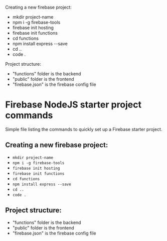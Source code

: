 Creating a new firebase project:
  - mkdir project-name
  - npm i -g firebase-tools
  - firebase init hosting
  - firebase init functions
  - cd functions
  - npm install express --save
  - cd ..
  - code .

Project structure:
  - "functions" folder is the backend
  - "public" folder is the frontend
  - "firebase.json" is the firebase config file


# Firebase NodeJS starter project commands 

Simple file listing the commands to quickly set up a Firebase starter project. 

## Creating a new firebase project:
  - `mkdir project-name`
  - `npm i -g firebase-tools`
  - `firebase init hosting`
  - `firebase init functions`
  - `cd functions`
  - `npm install express --save`
  - `cd ..`
  - `code .`

## Project structure:
  - "functions" folder is the backend
  - "public" folder is the frontend
  - "firebase.json" is the firebase config file

